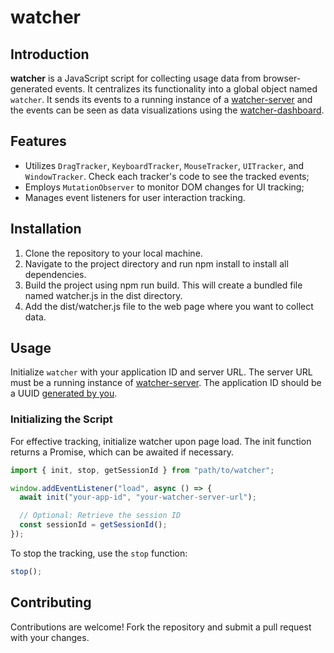 # watcher

## Introduction

**watcher** is a JavaScript script for collecting usage data from browser-generated events. It centralizes its functionality into a global object named `watcher`. It sends its events to a running instance of a [watcher-server](https://github.com/pedrorv/watcher-server) and the events can be seen as data visualizations using the [watcher-dashboard](https://github.com/pedrorv/watcher-dashboard).

## Features

- Utilizes `DragTracker`, `KeyboardTracker`, `MouseTracker`, `UITracker`, and `WindowTracker`. Check each tracker's code to see the tracked events;
- Employs `MutationObserver` to monitor DOM changes for UI tracking;
- Manages event listeners for user interaction tracking.

## Installation

1. Clone the repository to your local machine.
2. Navigate to the project directory and run npm install to install all dependencies.
3. Build the project using npm run build. This will create a bundled file named watcher.js in the dist directory.
4. Add the dist/watcher.js file to the web page where you want to collect data.

## Usage

Initialize `watcher` with your application ID and server URL. The server URL must be a running instance of [watcher-server](https://github.com/pedrorv/watcher-server). The application ID should be a UUID [generated by you](https://www.uuidtools.com/v4).

### Initializing the Script

For effective tracking, initialize watcher upon page load. The init function returns a Promise, which can be awaited if necessary.

```javascript
import { init, stop, getSessionId } from "path/to/watcher";

window.addEventListener("load", async () => {
  await init("your-app-id", "your-watcher-server-url");

  // Optional: Retrieve the session ID
  const sessionId = getSessionId();
});
```

To stop the tracking, use the `stop` function:

```javascript
stop();
```

## Contributing

Contributions are welcome! Fork the repository and submit a pull request with your changes.
